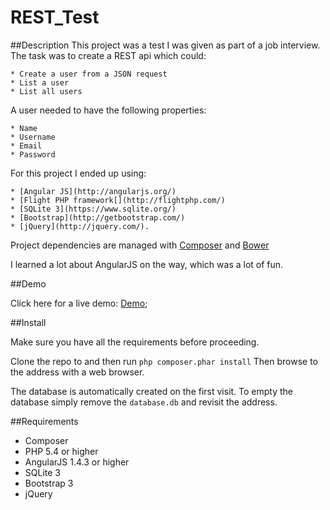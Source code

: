 # REST_Test

##Description
This project was a test I was given as part of a job interview. The task was to create a REST api which could:

    * Create a user from a JSON request
    * List a user
    * List all users

A user needed to have the following properties:

    * Name
    * Username
    * Email
    * Password

For this project I ended up using:

    * [Angular JS](http://angularjs.org/)
    * [Flight PHP framework[](http://flightphp.com/)
    * [SQLite 3](https://www.sqlite.org/)
    * [Bootstrap](http://getbootstrap.com/)
    * [jQuery](http://jquery.com/).

Project dependencies are managed with [Composer](https://getcomposer.org) and [Bower](https://bower.io)

I learned a lot about AngularJS on the way, which was a lot of fun.

##Demo

Click here for a live demo: [Demo](https://tobias.jarvelov.se/projects/REST_Test);

##Install

Make sure you have all the requirements before proceeding.

Clone the repo to and then run `php composer.phar install`
Then browse to the address with a web browser.

The database is automatically created on the first visit.
To empty the database simply remove the `database.db` and revisit the address.

##Requirements

* Composer
* PHP 5.4 or higher
* AngularJS 1.4.3 or higher
* SQLite 3
* Bootstrap 3
* jQuery